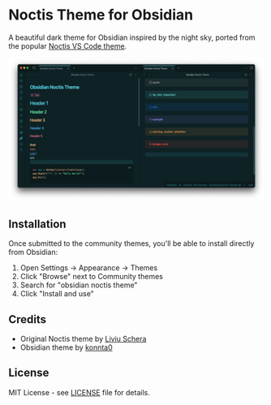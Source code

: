 # Noctis Theme for Obsidian

A beautiful dark theme for Obsidian inspired by the night sky, ported from the popular [Noctis VS Code theme](https://github.com/liviuschera/noctis).

![Screenshot](https://github.com/konnta0/obsidian-noctis-theme/blob/master/screenshot.png)

## Installation

Once submitted to the community themes, you'll be able to install directly from Obsidian:
1. Open Settings → Appearance → Themes
2. Click "Browse" next to Community themes
3. Search for "obsidian noctis theme"
4. Click "Install and use"

## Credits

- Original Noctis theme by [Liviu Schera](https://github.com/liviuschera/noctis)
- Obsidian theme by [konnta0](https://github.com/konnta0)

## License

MIT License - see [LICENSE](https://github.com/konnta0/obsidian-noctis-theme/blob/master/LICENSE) file for details.
